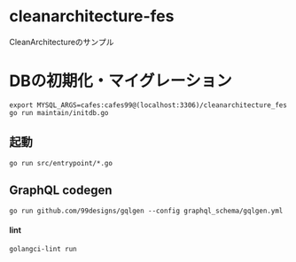 # cleanarchitecture-fes
CleanArchitectureのサンプル

# DBの初期化・マイグレーション
```
export MYSQL_ARGS=cafes:cafes99@(localhost:3306)/cleanarchitecture_fes
go run maintain/initdb.go
```

## 起動

```
go run src/entrypoint/*.go
```

## GraphQL codegen

```
go run github.com/99designs/gqlgen --config graphql_schema/gqlgen.yml
```

#### lint
```
golangci-lint run
```

